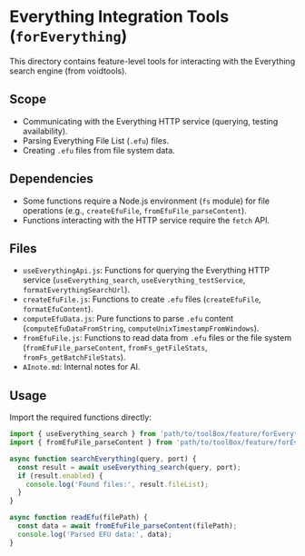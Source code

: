 # Everything Integration Tools (`forEverything`)

This directory contains feature-level tools for interacting with the Everything search engine (from voidtools).

## Scope

*   Communicating with the Everything HTTP service (querying, testing availability).
*   Parsing Everything File List (`.efu`) files.
*   Creating `.efu` files from file system data.

## Dependencies

*   Some functions require a Node.js environment (`fs` module) for file operations (e.g., `createEfuFile`, `fromEfuFile_parseContent`).
*   Functions interacting with the HTTP service require the `fetch` API.

## Files

*   `useEverythingApi.js`: Functions for querying the Everything HTTP service (`useEverything_search`, `useEverything_testService`, `formatEverythingSearchUrl`).
*   `createEfuFile.js`: Functions to create `.efu` files (`createEfuFile`, `formatEfuContent`).
*   `computeEfuData.js`: Pure functions to parse `.efu` content (`computeEfuDataFromString`, `computeUnixTimestampFromWindows`).
*   `fromEfuFile.js`: Functions to read data from `.efu` files or the file system (`fromEfuFile_parseContent`, `fromFs_getFileStats`, `fromFs_getBatchFileStats`).
*   `AInote.md`: Internal notes for AI.

## Usage

Import the required functions directly:

```javascript
import { useEverything_search } from 'path/to/toolBox/feature/forEverything/useEverythingApi.js';
import { fromEfuFile_parseContent } from 'path/to/toolBox/feature/forEverything/fromEfuFile.js';

async function searchEverything(query, port) {
  const result = await useEverything_search(query, port);
  if (result.enabled) {
    console.log('Found files:', result.fileList);
  }
}

async function readEfu(filePath) {
  const data = await fromEfuFile_parseContent(filePath);
  console.log('Parsed EFU data:', data);
} 
